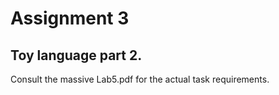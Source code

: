 # Assignment 3

## Toy language part 2.

Consult the massive Lab5.pdf for the actual task requirements.